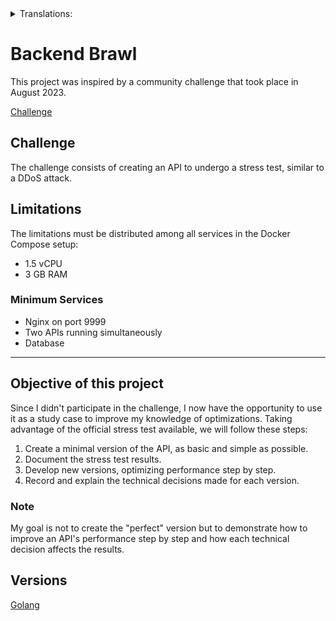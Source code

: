 <details>
<summary>Translations:</summary>
- [Português Brasileiro](README-ptbr.md)
</details>

# Backend Brawl
This project was inspired by a community challenge that took place in August 2023.

[Challenge](https://github.com/zanfranceschi/rinha-de-backend-2023-q3)

## Challenge
The challenge consists of creating an API to undergo a stress test, similar to a 
DDoS attack.

## Limitations
The limitations must be distributed among all services in the Docker Compose setup:

- 1.5 vCPU
- 3 GB RAM

### Minimum Services
- Nginx on port 9999
- Two APIs running simultaneously
- Database

---

## Objective of this project
Since I didn't participate in the challenge, I now have the opportunity to use it as a study case to improve my knowledge of optimizations. Taking advantage of the official stress test available, we will follow these steps:

1. Create a minimal version of the API, as basic and simple as possible.
2. Document the stress test results.
3. Develop new versions, optimizing performance step by step.
4. Record and explain the technical decisions made for each version.

### Note
My goal is not to create the "perfect" version but to demonstrate how to improve an API's performance step by step and how each technical decision affects the results.

## Versions
[Golang](https://github.com/mvinif/2023-q3-golang)
